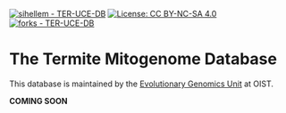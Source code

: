 [![sihellem - TER-UCE-DB](https://img.shields.io/static/v1?label=sihellem&message=TER-MT-DB&color=red&logo=github)](https://github.com/sihellem/TER-MT-DB "Go to GitHub repo")
[![License: CC BY-NC-SA 4.0](https://img.shields.io/badge/License-CC_BY--NC--SA_4.0-lightgrey.svg)](https://creativecommons.org/licenses/by-nc-sa/4.0/)
[![forks - TER-UCE-DB](https://img.shields.io/github/forks/sihellem/TER-MT-DB?style=social)](https://github.com/oist/TER-MT-DB?organization=oist&organization=oist)

# The Termite Mitogenome Database

This database is maintained by the [Evolutionary Genomics Unit](https://groups.oist.jp/egu) at OIST.

__COMING SOON__

